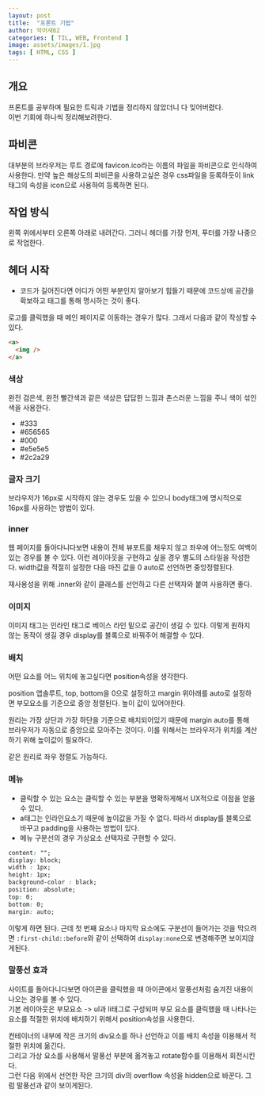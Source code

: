 ```yaml
---
layout: post
title:  "프론트 기법"
author: 악어새62
categories: [ TIL, WEB, Frontend ]
image: assets/images/1.jpg
tags: [ HTML, CSS ]
---
```

## 개요

프론트를 공부하며 필요한 트릭과 기법을 정리하지 않았더니 다 잊어버렸다.  
이번 기회에 하나씩 정리해보려한다.

## 파비콘

대부분의 브라우저는 루트 경로에 favicon.ico라는 이름의 파일을 파비콘으로 인식하여 사용한다.
만약 높은 해상도의 파비콘을 사용하고싶은 경우 css파일을 등록하듯이 link태그의 속성을 icon으로 사용하여 등록하면 된다.

## 작업 방식

왼쪽 위에서부터 오른쪽 아래로 내려간다. 그러니 헤더를 가장 먼저, 푸터를 가장 나중으로 작업한다.

## 헤더 시작

* 코드가 길어진다면 어디가 어떤 부분인지 알아보기 힘들기 때문에 코드상에 공간을 확보하고 태그를 통해 명시하는 것이 좋다.

로고를 클릭했을 때 메인 페이지로 이동하는 경우가 많다. 그래서 다음과 같이 작성할 수 있다.
```html
<a>
  <img />
</a>
```
### 색상

완전 검은색, 완전 빨간색과 같은 색상은 답답한 느낌과 촌스러운 느낌을 주니 색이 섞인 색을 사용한다.
* #333
* #656565
* #000
* #e5e5e5
* #2c2a29

### 글자 크기

브라우저가 16px로 시작하지 않는 경우도 있을 수 있으니 body태그에 명시적으로 16px를 사용하는 방법이 있다.

### inner

웹 페이지를 돌아다니다보면 내용이 전체 뷰포트를 채우지 않고 좌우에 어느정도 여백이 있는 경우를 볼 수 있다. 이런 레이아웃을 구현하고 싶을 경우 별도의 스타일을 작성한다.
width값을 적절히 설정한 다음 마진 값을 0 auto로 선언하면 중앙정렬된다.

재사용성을 위해 .inner와 같이 클래스를 선언하고 다른 선택자와 붙여 사용하면 좋다.

### 이미지

이미지 태그는 인라인 태그로 베이스 라인 밑으로 공간이 생길 수 있다. 이렇게 원하지 않는 동작이 생길 경우 display를 블록으로 바꿔주어 해결할 수 있다.

### 배치

어떤 요소를 어느 위치에 놓고싶다면 position속성을 생각한다.  

position 앱솔루트, top, bottom을 0으로 설정하고 margin 위아래를 auto로 설정하면 부모요소를 기준으로 중앙 정렬된다. 높이 값이 있어야한다.

원리는 가장 상단과 가장 하단을 기준으로 배치되어있기 때문에
margin auto를 통해 브라우저가 자동으로 중앙으로 모아주는 것이다. 이를 위해서는 브라우저가 위치를 계산하기 위해 높이값이 필요하다.

같은 원리로 좌우 정렬도 가능하다.

### 메뉴

* 클릭할 수 있는 요소는 클릭할 수 있는 부분을 명확하게해서 UX적으로 이점을 얻을 수 있다.
* a태그는 인라인요소기 때문에 높이값을 가질 수 없다. 따라서 display를 블록으로 바꾸고 padding을 사용하는 방법이 있다.
* 메뉴 구분선의 경우 가상요소 선택자로 구현할 수 있다.
```css
content: "";
display: block;
width : 1px;
height: 1px;
background-color : black;
position: absolute;
top: 0;
bottom: 0;
margin: auto;
```
이렇게 하면 된다. 근데 첫 번째 요소나 마지막 요소에도 구분선이 들어가는 것을 막으려면 `:first-child::before`와 같이 선택하여 `display:none`으로 변경해주면 보이지않게된다.

### 말풍선 효과

사이트를 돌아다니다보면 아이콘을 클릭했을 때 아이콘에서 말풍선처럼 숨겨진 내용이 나오는 경우를 볼 수 있다.  
기본 레이아웃은 부모요소 -> ul과 li태그로 구성되며 부모 요소를 클릭했을 때 나타나는 요소를 적절한 위치에 배치하기 위해서 position속성을 사용한다.

컨테이너의 내부에 작은 크기의 div요소를 하나 선언하고 이를 배치 속성을 이용해서 적절한 위치에 옮긴다.  
그리고 가상 요소를 사용해서 말풍선 부분에 옮겨놓고 rotate함수를 이용해서 회전시킨다.  
그런 다음 위에서 선언한 작은 크기의 div의 overflow 속성을 hidden으로 바꾼다. 그럼 말풍선과 같이 보이게된다.  